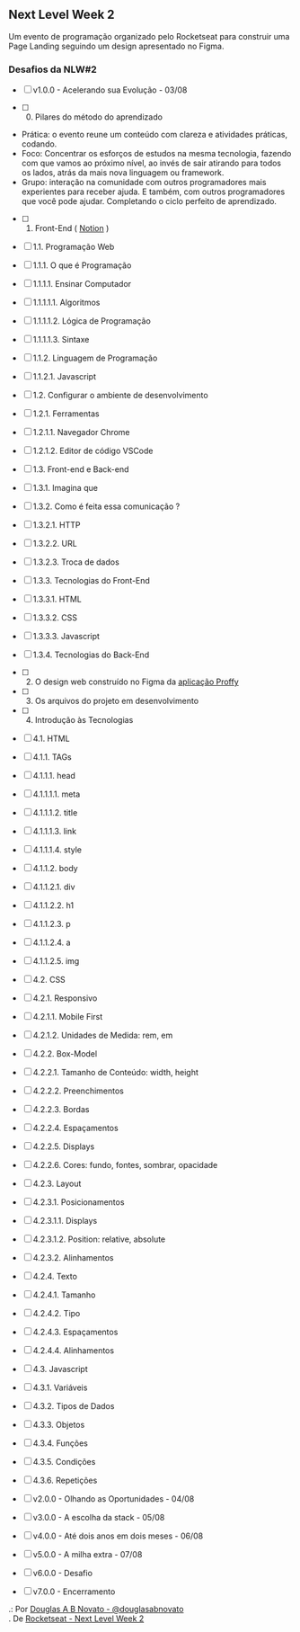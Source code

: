 ## Next Level Week 2

Um evento de programação organizado pelo Rocketseat para construir uma Page Landing seguindo um design apresentado no Figma.

### Desafios da NLW#2

- [ ] v1.0.0 - Acelerando sua Evolução - 03/08

- [ ] 0. Pilares do método do aprendizado
- Prática: o evento reune um conteúdo com clareza e atividades práticas, codando.
- Foco: Concentrar os esforços de estudos na mesma tecnologia, fazendo com que vamos ao próximo nível, ao invés de sair atirando para todos os lados, atrás da mais nova linguagem ou framework.
- Grupo: interação na comunidade com outros programadores mais experientes para receber ajuda. E também, com outros programadores que você pode ajudar. Completando o ciclo perfeito de aprendizado.

- [ ] 1. Front-End ( [Notion](https://www.notion.so/Front-end-ab15ef64dbe7459aba38364cf60af9d2) )
- [ ] 1.1. Programação Web
- [ ] 1.1.1. O que é Programação
- [ ] 1.1.1.1. Ensinar Computador 
- [ ] 1.1.1.1.1. Algoritmos
- [ ] 1.1.1.1.2. Lógica de Programação
- [ ] 1.1.1.1.3. Sintaxe
- [ ] 1.1.2. Linguagem de Programação
- [ ] 1.1.2.1. Javascript 
- [ ] 1.2. Configurar o ambiente de desenvolvimento
- [ ] 1.2.1. Ferramentas 
- [ ] 1.2.1.1. Navegador Chrome
- [ ] 1.2.1.2. Editor de código VSCode
- [ ] 1.3. Front-end e Back-end
- [ ] 1.3.1. Imagina que
- [ ] 1.3.2. Como é feita essa comunicação ?
- [ ] 1.3.2.1. HTTP
- [ ] 1.3.2.2. URL
- [ ] 1.3.2.3. Troca de dados
- [ ] 1.3.3. Tecnologias do Front-End
- [ ] 1.3.3.1. HTML
- [ ] 1.3.3.2. CSS
- [ ] 1.3.3.3. Javascript
- [ ] 1.3.4. Tecnologias do Back-End

- [ ] 2. O design web construído no Figma da [aplicação Proffy](https://www.figma.com/file/GHGS126t7WYjnPZdRKChJF/?viewer=1&node-id=)

- [ ] 3. Os arquivos do projeto em desenvolvimento

- [ ] 4. Introdução às Tecnologias
- [ ] 4.1. HTML
- [ ] 4.1.1. TAGs
- [ ] 4.1.1.1. head 
- [ ] 4.1.1.1.1. meta
- [ ] 4.1.1.1.2. title
- [ ] 4.1.1.1.3. link
- [ ] 4.1.1.1.4. style
- [ ] 4.1.1.2. body 
- [ ] 4.1.1.2.1. div
- [ ] 4.1.1.2.2. h1
- [ ] 4.1.1.2.3. p
- [ ] 4.1.1.2.4. a
- [ ] 4.1.1.2.5. img
- [ ] 4.2. CSS
- [ ] 4.2.1. Responsivo
- [ ] 4.2.1.1. Mobile First
- [ ] 4.2.1.2. Unidades de Medida: rem, em
- [ ] 4.2.2. Box-Model
- [ ] 4.2.2.1. Tamanho de Conteúdo: width, height
- [ ] 4.2.2.2. Preenchimentos
- [ ] 4.2.2.3. Bordas
- [ ] 4.2.2.4. Espaçamentos
- [ ] 4.2.2.5. Displays
- [ ] 4.2.2.6. Cores: fundo, fontes, sombrar, opacidade
- [ ] 4.2.3. Layout
- [ ] 4.2.3.1. Posicionamentos
- [ ] 4.2.3.1.1. Displays
- [ ] 4.2.3.1.2. Position: relative, absolute
- [ ] 4.2.3.2. Alinhamentos 
- [ ] 4.2.4. Texto
- [ ] 4.2.4.1. Tamanho
- [ ] 4.2.4.2. Tipo
- [ ] 4.2.4.3. Espaçamentos
- [ ] 4.2.4.4. Alinhamentos
- [ ] 4.3. Javascript
- [ ] 4.3.1. Variáveis
- [ ] 4.3.2. Tipos de Dados
- [ ] 4.3.3. Objetos
- [ ] 4.3.4. Funções
- [ ] 4.3.5. Condições
- [ ] 4.3.6. Repetições

- [ ] v2.0.0 - Olhando as Oportunidades - 04/08



- [ ] v3.0.0 - A escolha da stack - 05/08


- [ ] v4.0.0 - Até dois anos em dois meses - 06/08


- [ ] v5.0.0 - A milha extra - 07/08


- [ ] v6.0.0 - Desafio


- [ ] v7.0.0 - Encerramento

.: Por [Douglas A B Novato - @douglasabnovato](https://linktr.ee/douglasabnovato)<br/>
. De [Rocketseat - Next Level Week 2](https://nextlevelweek.com/inscricao/2)